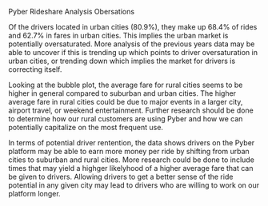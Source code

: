 Pyber Rideshare Analysis Obersations

Of the drivers located in urban cities (80.9%), they make up 68.4% of rides and 62.7% in fares in urban cities. This implies the urban market is potentially oversaturated. More analysis of the previous years data may be able to uncover if this is trending up which points to driver oversaturation in urban cities, or trending down which implies the market for drivers is correcting itself.

Looking at the bubble plot, the average fare for rural cities seems to be higher in general compared to suburban and urban cities. The higher average fare in rural cities could be due to major events in a larger city, airport travel, or weekend entertainment. Further research should be done to determine how our rural customers are using Pyber and how we can potentially capitalize on the most frequent use.

In terms of potential driver rentention, the data shows drivers on the Pyber platform may be able to earn more money per ride by shifting from urban cities to suburban and rural cities. More research could be done to include times that may yield a highger likelyhood of a higher average fare that can be given to drivers. Allowing drivers to get a better sense of the ride potential in any given city may lead to drivers who are willing to work on our platform longer.

